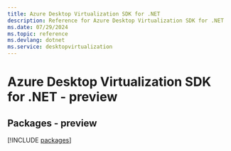 ```yaml
---
title: Azure Desktop Virtualization SDK for .NET
description: Reference for Azure Desktop Virtualization SDK for .NET
ms.date: 07/29/2024
ms.topic: reference
ms.devlang: dotnet
ms.service: desktopvirtualization
---
```

# Azure Desktop Virtualization SDK for .NET - preview
## Packages - preview
[!INCLUDE [packages](desktop-virtualization-index.md)]